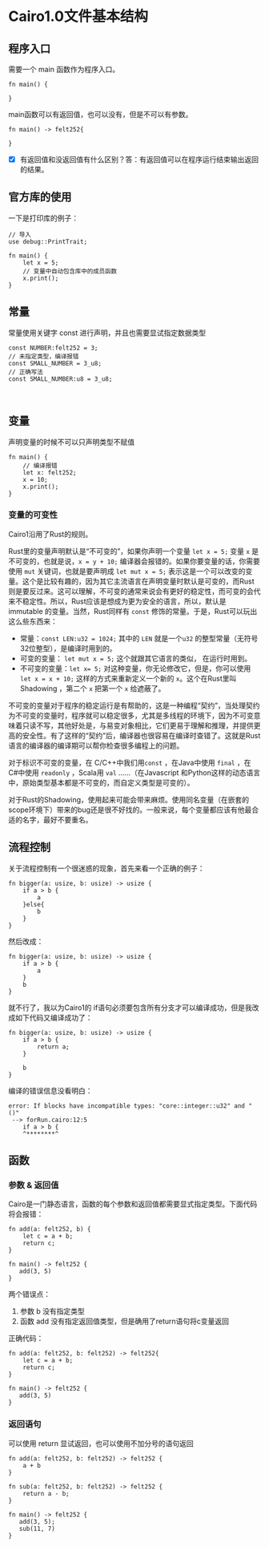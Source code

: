 ﻿
# Cairo1\.0文件基本结构<a name="heading-1"></a>

## 程序入口<a name="heading-2"></a>
需要一个 main 函数作为程序入口。


```
fn main() {
	
}
```


main函数可以有返回值，也可以没有，但是不可以有参数。


```
fn main() -> felt252{

}
```


- [x] 有返回值和没返回值有什么区别？答：有返回值可以在程序运行结束输出返回的结果。

## 官方库的使用<a name="heading-3"></a>
一下是打印库的例子：


```
// 导入
use debug::PrintTrait;

fn main() {
    let x = 5;
    // 变量中自动包含库中的成员函数
    x.print();
}
```


## 常量<a name="heading-4"></a>
常量使用关键字 const 进行声明，并且也需要显试指定数据类型


```
const NUMBER:felt252 = 3;
// 未指定类型，编译报错
const SMALL_NUMBER = 3_u8;
// 正确写法
const SMALL_NUMBER:u8 = 3_u8;
```

<br>

## 变量<a name="heading-5"></a>
声明变量的时候不可以只声明类型不赋值


```
fn main() {
	// 编译报错
    let x: felt252;
    x = 10;
    x.print();
}
```


### 变量的可变性<a name="heading-6"></a>
Cairo1沿用了Rust的规则。

Rust里的变量声明默认是“不可变的”，如果你声明一个变量 `let x = 5;`  变量 `x` 是不可变的，也就是说，`x = y + 10;` 编译器会报错的。如果你要变量的话，你需要使用 `mut` 关键词，也就是要声明成 `let mut x = 5;` 表示这是一个可以改变的变量。这个是比较有趣的，因为其它主流语言在声明变量时默认是可变的，而Rust则是要反过来。这可以理解，不可变的通常来说会有更好的稳定性，而可变的会代来不稳定性。所以，Rust应该是想成为更为安全的语言，所以，默认是 immutable 的变量。当然，Rust同样有 `const` 修饰的常量。于是，Rust可以玩出这么些东西来：

* 常量：`const LEN:u32 = 1024;` 其中的 `LEN` 就是一个`u32` 的整型常量（无符号32位整型），是编译时用到的。
* 可变的变量： `let mut x = 5;` 这个就跟其它语言的类似， 在运行时用到。
* 不可变的变量：`let x= 5;` 对这种变量，你无论修改它，但是，你可以使用 `let x = x + 10;` 这样的方式来重新定义一个新的 `x`。这个在Rust里叫 Shadowing ，第二个 `x`  把第一个 `x` 给遮蔽了。

不可变的变量对于程序的稳定运行是有帮助的，这是一种编程“契约”，当处理契约为不可变的变量时，程序就可以稳定很多，尤其是多线程的环境下，因为不可变意味着只读不写，其他好处是，与易变对象相比，它们更易于理解和推理，并提供更高的安全性。有了这样的“契约”后，编译器也很容易在编译时查错了。这就是Rust语言的编译器的编译期可以帮你检查很多编程上的问题。

对于标识不可变的变量，在 C/C++中我们用`const` ，在Java中使用 `final` ，在 C#中使用 `readonly` ，Scala用 `val` ……（在Javascript 和Python这样的动态语言中，原始类型基本都是不可变的，而自定义类型是可变的）。

对于Rust的Shadowing，使用起来可能会带来麻烦。使用同名变量（在嵌套的scope环境下）带来的bug还是很不好找的。一般来说，每个变量都应该有他最合适的名字，最好不要重名。<br>

## 流程控制<a name="heading-7"></a>
关于流程控制有一个很迷惑的现象，首先来看一个正确的例子：


```
fn bigger(a: usize, b: usize) -> usize {
    if a > b {
        a
    }else{
        b
    }
}
```


然后改成：


```
fn bigger(a: usize, b: usize) -> usize {
    if a > b {
        a
    }
    b
}
```


就不行了，我以为Cairo1的 if语句必须要包含所有分支才可以编译成功，但是我改成如下代码又编译成功了：


```
fn bigger(a: usize, b: usize) -> usize {
    if a > b {
        return a;
    }

    b
}
```


编译的错误信息没看明白：


```
error: If blocks have incompatible types: "core::integer::u32" and "()"
 --> forRun.cairo:12:5
    if a > b {
    ^********^
```


## 函数<a name="heading-8"></a>

### 参数 & 返回值<a name="heading-9"></a>
Cairo是一门静态语言，函数的每个参数和返回值都需要显式指定类型。下面代码将会报错：


```
fn add(a: felt252, b) {
    let c = a + b;
    return c;
}

fn main() -> felt252 {
   add(3, 5) 
}
```


两个错误点：<br>
1. 参数 b 没有指定类型
2. 函数 add 没有指定返回值类型，但是确用了return语句将c变量返回

正确代码：


```
fn add(a: felt252, b: felt252) -> felt252{
    let c = a + b;
    return c;
}

fn main() -> felt252 {
   add(3, 5) 
}
```


### 返回语句<a name="heading-10"></a>
可以使用 return 显试返回，也可以使用不加分号的语句返回


```
fn add(a: felt252, b: felt252) -> felt252 {
    a + b
}

fn sub(a: felt252, b: felt252) -> felt252 {
    return a - b;
}

fn main() -> felt252 {
   add(3, 5);
   sub(11, 7)
}
```

<br>
